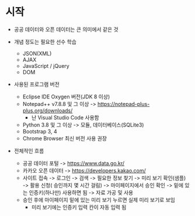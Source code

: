 # 시작

* 공공 데이터와 오픈 데이터는 큰 의미에서 같은 것

* 개념 정도는 필요한 선수 학습
  * JSON(XML)
  * AJAX
  * JavaScript / jQuery
  * DOM

* 사용된 프로그램 버전
  * Eclipse IDE Oxygen 버전(JDK 8 이상)
  * Notepad++ v7.8.8 및 그 이상 -> https://notepad-plus-plus.org/downloads/
    * 난 Visual Studio Code 사용함
  * Python 3.8 및 그 이상 -> 모듈, 데이터베이스(SQLite3)
  * Bootstrap 3, 4
  * Chrome Browser 최신 버전 사용 권장

* 전체적인 흐름
  * 공공 데이터 포털 -> https://www.data.go.kr/
  * 카카오 오픈 데이터 -> https://developers.kakao.com/
  * 사이트 접속 -> 로그인 -> 검색 -> 필요한 정보 찾기 -> 미리 보기 확인(샘플) -> 활용 신청( 승인까지 몇 시간 걸림) -> 마이페이지에서 승인 확인 -> 밑에 있는 인증키(하나만) 사용하면 됨 -> 자료 가공 및 사용
  * 승인 후에 마이페이지 밑에 있는 미리 보기 누르면 실제 미리 보기로 보임
    * 미리 보기에는 인증키 입력 칸이 자동 입력 됨

